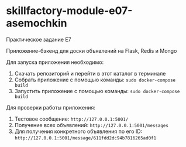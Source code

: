 # skillfactory-module-e07-asemochkin
Практическое задание E7

Приложение-бэкенд для доски объявлений на Flask, Redis и Mongo

Для запуска приложения необходимо:

1. Скачать репозиторий и перейти в этот каталог в терминале
2. Собрать приложение с помощью команды: ```sudo docker-compose build```
3. Запустить приложение с помощью команды: ```sudo docker-compose build```

Для проверки работы приложения:

1. Тестовое сообщение: ```http://127.0.0.1:5001/```
2. Получение всех объявлений: ```http://127.0.0.1:5001/messages```
3. Для получения конкретного объявления по его ID: ```http://127.0.0.1:5001/message/611fdd2dc94b7816265ad0f1```
